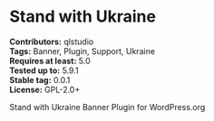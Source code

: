 # Stand with Ukraine #
**Contributors:** qlstudio  
**Tags:** Banner, Plugin, Support, Ukraine  
**Requires at least:** 5.0  
**Tested up to:** 5.9.1  
**Stable tag:** 0.0.1     
**License:** GPL-2.0+  

Stand with Ukraine Banner Plugin for WordPress.org
